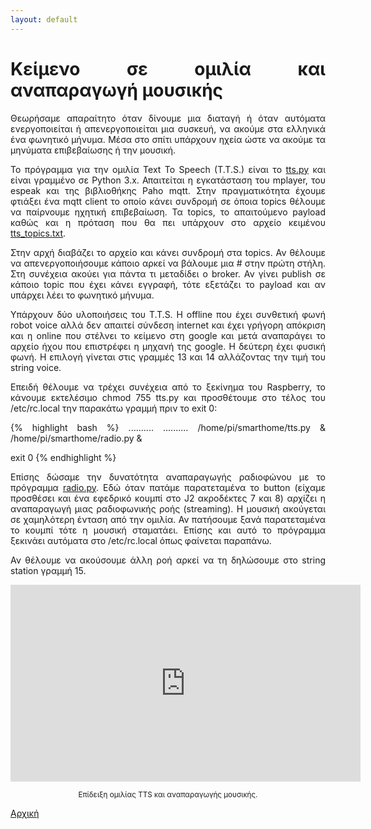 ```yaml
---
layout: default
---
```

<div style="text-align: justify;">
 <H1>Κείμενο σε ομιλία και αναπαραγωγή μουσικής</H1>
 <p>Θεωρήσαμε απαραίτητο όταν δίνουμε μια διαταγή ή όταν αυτόματα ενεργοποιείται ή απενεργοποιείται μια συσκευή, να ακούμε στα ελληνικά ένα φωνητικό μήνυμα. Μέσα στο σπίτι υπάρχουν ηχεία ώστε να ακούμε τα μηνύματα επιβεβαίωσης ή την μουσική.</p>
 <p>Το πρόγραμμα για την ομιλία Text To Speech (T.T.S.) είναι το <a href="https://github.com/stav98/UrsaRobotics_SmartHome/blob/master/python/src/tts.py" target="code">tts.py</a> και είναι γραμμένο σε Python 3.x. Απαιτείται η εγκατάσταση του mplayer, του espeak και της βιβλιοθήκης Paho mqtt. Στην πραγματικότητα έχουμε φτιάξει ένα mqtt client το οποίο κάνει συνδρομή σε όποια topics θέλουμε να παίρνουμε ηχητική επιβεβαίωση. Τα topics, το απαιτούμενο payload καθώς και η πρόταση που θα πει υπάρχουν στο αρχείο κειμένου <a href="https://github.com/stav98/UrsaRobotics_SmartHome/blob/master/python/src/tts_topics.txt" target="code">tts_topics.txt</a>.</p>
 <p>Στην αρχή διαβάζει το αρχείο και κάνει συνδρομή στα topics. Αν θέλουμε να απενεργοποιήσουμε κάποιο αρκεί να βάλουμε μια # στην πρώτη στήλη. Στη συνέχεια ακούει για πάντα τι μεταδίδει ο broker. Αν γίνει publish σε κάποιο topic που έχει κάνει εγγραφή, τότε εξετάζει το payload και αν υπάρχει λέει το φωνητικό μήνυμα.</p>
 <p>Υπάρχουν δύο υλοποιήσεις του T.T.S. Η offline που έχει συνθετική φωνή robot voice αλλά δεν απαιτεί σύνδεση internet και έχει γρήγορη απόκριση και η online που στέλνει το κείμενο στη google και μετά αναπαράγει το αρχείο ήχου που επιστρέφει η μηχανή της google. Η δεύτερη έχει φυσική φωνή. Η επιλογή γίνεται στις γραμμές 13 και 14 αλλάζοντας την τιμή του string voice.</p>
 <p>Επειδή θέλουμε να τρέχει συνέχεια από το ξεκίνημα του Raspberry, το κάνουμε εκτελέσιμο chmod 755 tts.py και προσθέτουμε στο τέλος του /etc/rc.local την παρακάτω γραμμή πριν το exit 0:</p>
 {% highlight bash %}
  ..........
  ..........
  /home/pi/smarthome/tts.py &
  /home/pi/smarthome/radio.py &

  exit 0
 {% endhighlight %}
 <p>Επίσης δώσαμε την δυνατότητα αναπαραγωγής ραδιοφώνου με το πρόγραμμα <a href="https://github.com/stav98/UrsaRobotics_SmartHome/blob/master/python/src/radio.py" target="code">radio.py</a>. Εδώ όταν πατάμε παρατεταμένα το button (είχαμε προσθέσει και ένα εφεδρικό κουμπί στο J2 ακροδέκτες 7 και 8) αρχίζει η αναπαραγωγή μιας ραδιοφωνικής ροής (streaming). Η μουσική ακούγεται σε χαμηλότερη ένταση από την ομιλία. Αν πατήσουμε ξανά παρατεταμένα το κουμπί τότε η μουσική σταματάει. Επίσης και αυτό το πρόγραμμα ξεκινάει αυτόματα στο /etc/rc.local όπως φαίνεται παραπάνω.</p>
 <p>Αν θέλουμε να ακούσουμε άλλη ροή αρκεί να τη δηλώσουμε στο string station γραμμή 15.</p>
 <center>
   <iframe width="560" height="315" src="https://www.youtube.com/embed/2SjtGgD_fMg" frameborder="0" allow="accelerometer; autoplay; encrypted-media; gyroscope; picture-in-picture" allowfullscreen></iframe>
   <p><small>Επίδειξη ομιλίας TTS και αναπαραγωγής μουσικής.</small></p>
 </center>
 <a href="./index.html">Αρχική</a>
</div>
